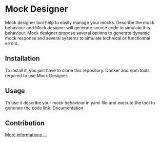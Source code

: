 # Mock Designer
Mock designer tool help to easily manage your mocks. 
Describe the mock behaviour and Mock designer will generate source code to simulate this behaviour.
Mock designer propose several options to generate dynamic mock response and several systems to simulate technical or functionnal errors.

## Installation

To install it, you just have to clone this repository.
Docker and npm tools required to use Mock Designer.

## Usage

To use it describe your mock behaviour in yaml file and execute the tool to generate the code link.
[Documentation](https://kevinramage.github.io/mockDesigner/)

## Contribution

[More informations ...](https://github.com/kevinramage/mockDesigner/blob/master/CONTRIBUTING.md)